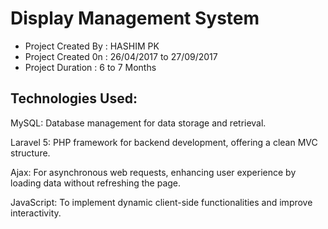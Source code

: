 # Display Management System
<ul>
    <li>Project Created By  : HASHIM PK  </li>
    <li>Project Created 0n  : 26/04/2017 to 27/09/2017 </li>
    <li>Project Duration    : 6 to 7 Months  </li>
</ul>
<h2>Technologies Used: </h2>
    <p>MySQL: Database management for data storage and retrieval.</p>
    <p></p>Laravel 5: PHP framework for backend development, offering a clean MVC structure.</p>
    <p>Ajax: For asynchronous web requests, enhancing user experience by loading data without refreshing the page.</p>
    <p></p>JavaScript: To implement dynamic client-side functionalities and improve interactivity.</p>

